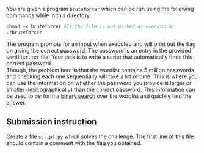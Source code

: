 You are given a program `bruteforcer` which can be run using the following commands while in this directory
```bash
chmod +x bruteforcer #If the file is not marked as executable
./bruteforcer
```
The program prompts for an input when executed and will print out the flag on giving the correct password. 
The password is an entry in the provided `wordlist.txt` file. Your task is to write a script that automatically finds this correct password. <br>
Though, the problem here is that the wordlist contains 5 million passwords and checking each one sequentially will take a lot of time. 
This is where you can use the information on whether the password you provide is larger or smaller
([lexicographically](https://en.wikipedia.org/wiki/Lexicographic_order)) than the correct password. This information can be used to perform
a [binary search](https://www.khanacademy.org/computing/computer-science/algorithms/binary-search/a/binary-search) over the wordlist and quiclkly find the answer.

## Submission instruction
Create a file `script.py` which solves the challenge. The first line of this file should contain a comment with the flag you obtained.
